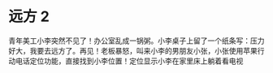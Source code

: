 # 远方 2

青年美工小李突然不见了！办公室乱成一锅粥。小李桌子上留了一个纸条写：压力好大，我要去远方了。再见！老板暴怒，叫来小李的男朋友小张，小张使用苹果行动电话定位功能，直接找到小李位置！定位显示小李在家里床上躺着看电视